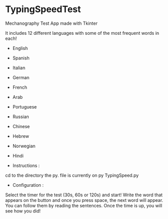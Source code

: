 # TypingSpeedTest
Mechanography Test  App made with Tkinter 

It includes 12 different languages with some of the most frequent words in each!

- English
- Spanish
- Italian
- German
- French
- Arab
- Portuguese
- Russian
- Chinese
- Hebrew
- Norwegian
- Hindi

- Instructions : 

cd to the directory the py. file is currently on
py TypingSpeed.py

- Configuration : 

Select the timer for the test (30s, 60s or 120s) and start!
Write the word that appears on the button and once you press space, the next word will appear. You can follow them by reading the sentences.
Once the time is up, you will see how you did!
